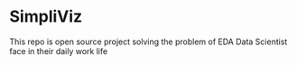 # SimpliViz
This repo is open source project solving the problem of EDA Data Scientist face in their daily work life
